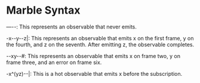 # Marble Syntax

—--: This represents an observable that never emits.

-x--y--z|: This represents an observable that emits x on the first frame, y on the fourth, and z on the seventh. After 
emitting z, the observable completes.

--xy--#: This represents an observable that emits x on frame two, y on frame three, and an error on frame six.

-x^(yz)--|: This is a hot observable that emits x before the subscription.
